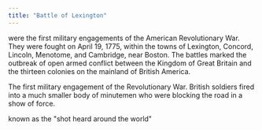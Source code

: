 ```yaml
---
title: "Battle of Lexington"
---
```

were the first military engagements of the American Revolutionary War. They were fought on April 19, 1775, within the towns of Lexington, Concord, Lincoln, Menotome, and Cambridge, near Boston. The battles marked the outbreak of open armed conflict between the Kingdom of Great Britain and the thirteen colonies on the mainland of British America.

The first military engagement of the Revolutionary War. British soldiers fired into a much smaller body of minutemen who were blocking the road in a show of force.

known as the &quot;shot heard around the world&quot;

